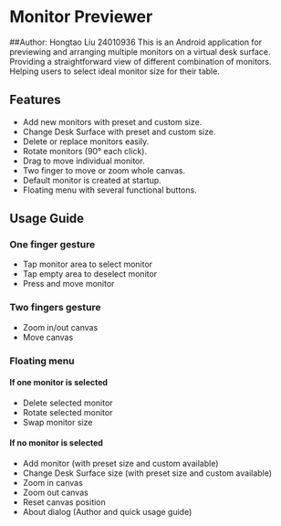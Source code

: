 # Monitor Previewer

##Author: Hongtao Liu 24010936
This is an Android application for previewing and arranging multiple monitors on a virtual desk surface. 
Providing a straightforward view of different combination of monitors.
Helping users to select ideal monitor size for their table.

## Features
- Add new monitors with preset and custom size.
- Change Desk Surface with preset and custom size.
- Delete or replace monitors easily.
- Rotate monitors (90° each click).
- Drag to move individual monitor.
- Two finger to move or zoom whole canvas.
-  Default monitor is created at startup.
- Floating menu with several functional buttons.

## Usage Guide

### One finger gesture
- Tap monitor area to select monitor
- Tap empty area to deselect monitor
- Press and move monitor

### Two fingers gesture
- Zoom in/out canvas
- Move canvas

### Floating menu
#### If one monitor is selected
- Delete selected monitor
- Rotate selected monitor
- Swap monitor size

#### If no monitor is selected
- Add monitor (with preset size and custom available)
- Change Desk Surface size (with preset size and custom available)
- Zoom in canvas
- Zoom out canvas
- Reset canvas position
- About dialog (Author and quick usage guide)